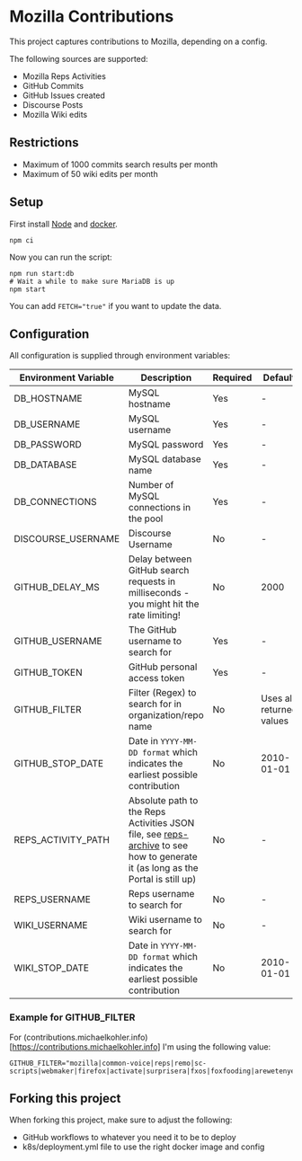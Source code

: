 # Mozilla Contributions

This project captures contributions to Mozilla, depending on a config.

The following sources are supported:

* Mozilla Reps Activities
* GitHub Commits
* GitHub Issues created
* Discourse Posts
* Mozilla Wiki edits

## Restrictions

* Maximum of 1000 commits search results per month
* Maximum of 50 wiki edits per month

## Setup

First install [Node](http://nodejs.org/) and [docker](https://www.docker.com/).

```
npm ci
```

Now you can run the script:

```
npm run start:db
# Wait a while to make sure MariaDB is up
npm start
```

You can add `FETCH="true"` if you want to update the data.

## Configuration

All configuration is supplied through environment variables:

| Environment Variable | Description | Required | Default |
|---|---|---|---|
| DB_HOSTNAME | MySQL hostname | Yes | - |
| DB_USERNAME | MySQL username | Yes | - |
| DB_PASSWORD | MySQL password | Yes | - |
| DB_DATABASE | MySQL database name | Yes | - |
| DB_CONNECTIONS | Number of MySQL connections in the pool | Yes | - |
| DISCOURSE_USERNAME | Discourse Username | No | - |
| GITHUB_DELAY_MS | Delay between GitHub search requests in milliseconds - you might hit the rate limiting! | No | 2000 |
| GITHUB_USERNAME | The GitHub username to search for | Yes | - |
| GITHUB_TOKEN | GitHub personal access token | Yes | - |
| GITHUB_FILTER | Filter (Regex) to search for in organization/repo name | No | Uses all returned values |
| GITHUB_STOP_DATE | Date in `YYYY-MM-DD format` which indicates the earliest possible contribution | No | 2010-01-01 |
| REPS_ACTIVITY_PATH | Absolute path to the Reps Activities JSON file, see [reps-archive](https://github.com/mozilla/reps-archive) to see how to generate it (as long as the Portal is still up) | No | - |
| REPS_USERNAME | Reps username to search for | No | - |
| WIKI_USERNAME | Wiki username to search for | No | - |
| WIKI_STOP_DATE | Date in `YYYY-MM-DD format` which indicates the earliest possible contribution | No | 2010-01-01 |

### Example for GITHUB_FILTER

For (contributions.michaelkohler.info)[https://contributions.michaelkohler.info] I'm using the following value:

```
GITHUB_FILTER="mozilla|common-voice|reps|remo|sc-scripts|webmaker|firefox|activate|surprisera|fxos|foxfooding|arewetenyet|asknot|community_dashboard_participation|appday"
```

## Forking this project

When forking this project, make sure to adjust the following:

* GitHub workflows to whatever you need it to be to deploy
* k8s/deployment.yml file to use the right docker image and config
